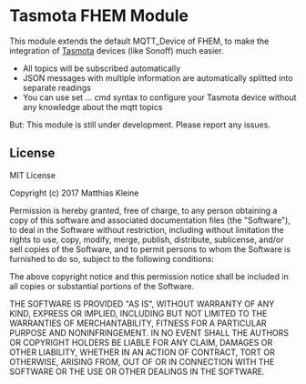 # Tasmota FHEM Module

This module extends the default MQTT_Device of FHEM, to make the integration of [Tasmota](https://github.com/arendst/Sonoff-Tasmota/) devices (like Sonoff) much easier.

- All topics will be subscribed automatically
- JSON messages with multiple information are automatically splitted into separate readings
- You can use set ... cmd syntax to configure your Tasmota device without any knowledge about the mqtt topics

But: This module is still under development. Please report any issues.

## License

MIT License

Copyright (c) 2017 Matthias Kleine

Permission is hereby granted, free of charge, to any person obtaining a copy
of this software and associated documentation files (the "Software"), to deal
in the Software without restriction, including without limitation the rights
to use, copy, modify, merge, publish, distribute, sublicense, and/or sell
copies of the Software, and to permit persons to whom the Software is
furnished to do so, subject to the following conditions:

The above copyright notice and this permission notice shall be included in all
copies or substantial portions of the Software.

THE SOFTWARE IS PROVIDED "AS IS", WITHOUT WARRANTY OF ANY KIND, EXPRESS OR
IMPLIED, INCLUDING BUT NOT LIMITED TO THE WARRANTIES OF MERCHANTABILITY,
FITNESS FOR A PARTICULAR PURPOSE AND NONINFRINGEMENT. IN NO EVENT SHALL THE
AUTHORS OR COPYRIGHT HOLDERS BE LIABLE FOR ANY CLAIM, DAMAGES OR OTHER
LIABILITY, WHETHER IN AN ACTION OF CONTRACT, TORT OR OTHERWISE, ARISING FROM,
OUT OF OR IN CONNECTION WITH THE SOFTWARE OR THE USE OR OTHER DEALINGS IN THE
SOFTWARE.
